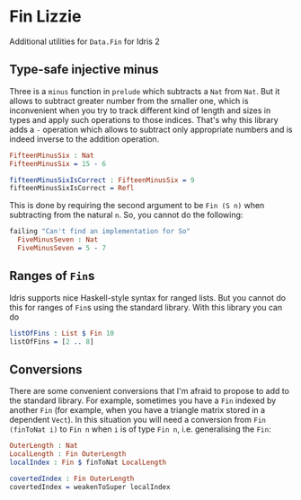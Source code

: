 <!-- idris
module README

import Data.Fin.Minus
import Data.Fin.Lists
import Data.Fin.ToFin
-->

# Fin Lizzie

Additional utilities for `Data.Fin` for Idris 2

## Type-safe injective minus

Three is a `minus` function in `prelude` which subtracts a `Nat` from `Nat`.
But it allows to subtract greater number from the smaller one,
which is inconvenient when you try to track different kind of length and sizes in types
and apply such operations to those indices.
That's why this library adds a `-` operation which allows to subtract only appropriate numbers
and is indeed inverse to the addition operation.

```idris
FifteenMinusSix : Nat
FifteenMinusSix = 15 - 6

fifteenMinusSixIsCorrect : FifteenMinusSix = 9
fifteenMinusSixIsCorrect = Refl
```

This is done by requiring the second argument to be `Fin (S n)` when subtracting from the natural `n`.
So, you cannot do the following:

```idris
failing "Can't find an implementation for So"
  FiveMinusSeven : Nat
  FiveMinusSeven = 5 - 7
```

## Ranges of `Fin`s

Idris supports nice Haskell-style syntax for ranged lists.
But you cannot do this for ranges of `Fin`s using the standard library.
With this library you can do

```idris
listOfFins : List $ Fin 10
listOfFins = [2 .. 8]
```

## Conversions

There are some convenient conversions that I'm afraid to propose to add to the standard library.
For example, sometimes you have a `Fin` indexed by another `Fin`
(for example, when you have a triangle matrix stored in a dependent `Vect`).
In this situation you will need a conversion from `Fin (finToNat i)` to `Fin n` when `i` is of type `Fin n`,
i.e. generalising the `Fin`:

```idris
OuterLength : Nat
LocalLength : Fin OuterLength
localIndex : Fin $ finToNat LocalLength

covertedIndex : Fin OuterLength
covertedIndex = weakenToSuper localIndex
```
